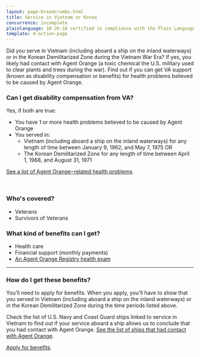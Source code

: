 ```yaml
---
layout: page-breadcrumbs.html
title: Service in Vietnam or Korea
concurrence: incomplete
plainlanguage: 10-26-16 certified in compliance with the Plain Language Act
template: 4-action-page
---
```


Did you serve in Vietnam (including aboard a ship on the inland waterways) or in the Korean Demilitarized Zone during the Vietnam War Era? If yes, you likely had contact with Agent Orange (a toxic chemical the U.S. military used to clear plants and trees during the war). Find out if you can get VA support (known as disability compensation or benefits) for health problems believed to be caused by Agent Orange.

<div class="call-out" markdown="1">

### Can I get disability compensation from VA?

Yes, if both are true:

- You have 1 or more health problems believed to be caused by Agent Orange
- You served in:
  - Vietnam (including aboard a ship on the inland waterways) for any length of time between January 9, 1962, and May 7, 1975
  OR
  - The Korean Demilitarized Zone for any length of time between April 1, 1968, and August 31, 1971

[See a list of Agent Orange‒related health problems](https://www.vets.gov/disability-benefits/conditions/exposure-to-hazardous-materials/agent-orange/diseases/).

<br>

### Who's covered?

- Veterans
- Survivors of Veterans

</div>

### What kind of benefits can I get?

- Health care
- Financial support (monthly payments)
- [An Agent Orange Registry health exam](/disability-benefits/conditions/exposure-to-hazardous-materials/agent-orange/registry-health-exam/)

-----

### How do I get these benefits?

You’ll need to apply for benefits. When you apply, you’ll have to show that you served in Vietnam (including aboard a ship on the inland waterways) or in the Korean Demilitarized Zone during the time periods listed above.

Check the list of U.S. Navy and Coast Guard ships linked to service in Vietnam to find out if your service aboard a ship allows us to conclude that you had contact with Agent Orange. [See the list of ships that had contact with Agent Orange](http://www.publichealth.va.gov/exposures/agentorange/shiplist/list.asp).

[Apply for benefits](https://www.vets.gov/disability-benefits/apply-for-benefits/).
